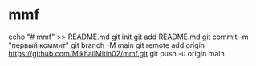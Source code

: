 # mmf
echo "# mmf" >> README.md 
git init 
git add README.md 
git commit -m "первый коммит" 
git branch -M main 
git remote add origin https://github.com/MikhailMitin02/mmf.git
 git push -u origin main
 

